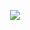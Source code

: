 <p align="center">
<img src="https://readme-typing-svg.herokuapp.com?color=#00ff80&center=true&vCenter=true&lines=S+C+R+I+P+T++A+R+Y+A++B+L+I+T+A+R" />
</p>
